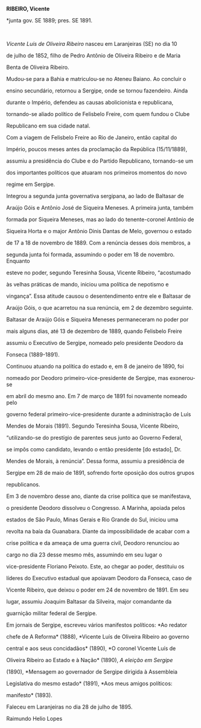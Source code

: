 **RIBEIRO, Vicente**



\*junta gov. SE 1889; pres. SE 1891.



           



*Vicente Luís de Oliveira Ribeiro* nasceu em Laranjeiras (SE) no dia 10

de julho de 1852, filho de Pedro Antônio de Oliveira Ribeiro e de Maria

Benta de Oliveira Ribeiro.



Mudou-se para a Bahia e matriculou-se no Ateneu Baiano. Ao concluir o

ensino secundário, retornou a Sergipe, onde se tornou fazendeiro. Ainda

durante o Império, defendeu as causas abolicionista e republicana,

tornando-se aliado político de Felisbelo Freire, com quem fundou o Clube

Republicano em sua cidade natal.



Com a viagem de Felisbelo Freire ao Rio de Janeiro, então capital do

Império, poucos meses antes da proclamação da República (15/11/1889),

assumiu a presidência do Clube e do Partido Republicano, tornando-se um

dos importantes políticos que atuaram nos primeiros momentos do novo

regime em Sergipe.



Integrou a segunda junta governativa sergipana, ao lado de Baltasar de

Araújo Góis e Antônio José de Siqueira Meneses. A primeira junta, também

formada por Siqueira Meneses, mas ao lado do tenente-coronel Antônio de

Siqueira Horta e o major Antônio Dinis Dantas de Melo, governou o estado

de 17 a 18 de novembro de 1889. Com a renúncia desses dois membros, a

segunda junta foi formada, assumindo o poder em 18 de novembro. Enquanto

esteve no poder, segundo Teresinha Sousa, Vicente Ribeiro, “acostumado

às velhas práticas de mando, iniciou uma política de nepotismo e

vingança”. Essa atitude causou o desentendimento entre ele e Baltasar de

Araújo Góis, o que acarretou na sua renúncia, em 2 de dezembro seguinte.

Baltasar de Araújo Góis e Siqueira Meneses permaneceram no poder por

mais alguns dias, até 13 de dezembro de 1889, quando Felisbelo Freire

assumiu o Executivo de Sergipe, nomeado pelo presidente Deodoro da

Fonseca (1889-1891).



Continuou atuando na política do estado e, em 8 de janeiro de 1890, foi

nomeado por Deodoro primeiro-vice-presidente de Sergipe, mas exonerou-se

em abril do mesmo ano. Em 7 de março de 1891 foi novamente nomeado pelo

governo federal primeiro-vice-presidente durante a administração de Luís

Mendes de Morais (1891). Segundo Teresinha Sousa, Vicente Ribeiro,

“utilizando-se do prestígio de parentes seus junto ao Governo Federal,

se impôs como candidato, levando o então presidente [do estado], Dr.

Mendes de Morais, à renúncia”. Dessa forma, assumiu a presidência de

Sergipe em 28 de maio de 1891, sofrendo forte oposição dos outros grupos

republicanos.



Em 3 de novembro desse ano, diante da crise política que se manifestava,

o presidente Deodoro dissolveu o Congresso. A Marinha, apoiada pelos

estados de São Paulo, Minas Gerais e Rio Grande do Sul, iniciou uma

revolta na baía da Guanabara. Diante da impossibilidade de acabar com a

crise política e da ameaça de uma guerra civil, Deodoro renunciou ao

cargo no dia 23 desse mesmo mês, assumindo em seu lugar o

vice-presidente Floriano Peixoto. Este, ao chegar ao poder, destituiu os

líderes do Executivo estadual que apoiavam Deodoro da Fonseca, caso de

Vicente Ribeiro, que deixou o poder em 24 de novembro de 1891. Em seu

lugar, assumiu Joaquim Baltasar da Silveira, major comandante da

guarnição militar federal de Sergipe.



Em jornais de Sergipe, escreveu vários manifestos políticos: *Ao redator

chefe de A Reforma* (1888), *Vicente Luís de Oliveira Ribeiro ao governo

central e aos seus concidadãos* (1890), *O coronel Vicente Luís de

Oliveira Ribeiro ao Estado e à Nação* (1890), *A eleição em Sergipe*

(1890), *Mensagem ao governador de Sergipe dirigida à Assembleia

Legislativa do mesmo estado* (1891), *Aos meus amigos políticos:

manifesto* (1893).



Faleceu em Laranjeiras no dia 28 de julho de 1895.



Raimundo Helio Lopes




